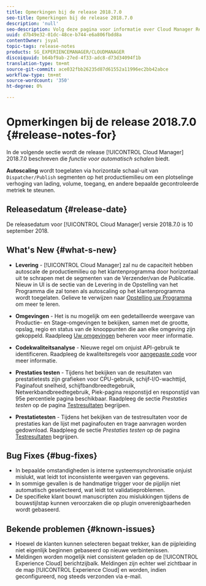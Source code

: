 ```yaml
---
title: Opmerkingen bij de release 2018.7.0
seo-title: Opmerkingen bij de release 2018.7.0
description: 'null'
seo-description: Volg deze pagina voor informatie over Cloud Manager Release 2018.7.0.
uuid: d7b49e32-01dc-48ce-b744-e6a806fbdd8a
contentOwner: jsyal
topic-tags: release-notes
products: SG_EXPERIENCEMANAGER/CLOUDMANAGER
discoiquuid: b64bf9ab-27ed-4f33-adc8-d73d34094f1b
translation-type: tm+mt
source-git-commit: ace032fbb26235d87d61552a11996ec2bb42abce
workflow-type: tm+mt
source-wordcount: '350'
ht-degree: 0%

---
```



# Opmerkingen bij de release 2018.7.0 {#release-notes-for}

In de volgende sectie wordt de release [!UICONTROL Cloud Manager] 2018.7.0 beschreven die *functie voor automatisch schalen* biedt.

**Autoscaling** wordt toegelaten via horizontale schaal-uit van `Dispatcher/Publish` segmenten op het productiemilieu om een plotselinge verhoging van lading, volume, toegang, en andere bepaalde gecontroleerde metriek te steunen.

## Releasedatum {#release-date}

De releasedatum voor [!UICONTROL Cloud Manager] versie 2018.7.0 is 10 september 2018.

## What&#39;s New {#what-s-new}

* **Levering** - [!UICONTROL Cloud Manager] zal nu de capaciteit hebben autoscale de productiemilieu op het klantenprogramma door horizontaal uit te schrapen met de segmenten van de Verzender/van de Publicatie. Nieuw in UI is de sectie van de Levering in de Opstelling van het Programma die zal tonen als autoscaling op het klantenprogramma wordt toegelaten. Gelieve te verwijzen naar [Opstelling uw Programma](setting-up-program.md) om meer te leren.

* **Omgevingen** - Het is nu mogelijk om een gedetailleerde weergave van Productie- en Stage-omgevingen te bekijken, samen met de grootte, opslag, regio en status van de knooppunten die aan elke omgeving zijn gekoppeld. Raadpleeg [Uw omgevingen](manage-your-environment.md) beheren voor meer informatie.

* **Codekwaliteitsanalyse** - Nieuwe regel om onjuist API-gebruik te identificeren. Raadpleeg de kwaliteitsregels voor [aangepaste code](custom-code-quality-rules.md) voor meer informatie.

* **Prestaties testen** - Tijdens het bekijken van de resultaten van prestatietests zijn grafieken voor CPU-gebruik, schijf-I/O-wachttijd, Paginafout snelheid, schijfbandbreedtegebruik, Netwerkbandbreedtegebruik, Piek-pagina responstijd en responstijd van 95e percentiele pagina beschikbaar. Raadpleeg de sectie *Prestaties testen* op de pagina [Testresultaten](understand-your-test-results.md) begrijpen.

* **Prestatietesten** - Tijdens het bekijken van de testresultaten voor de prestaties kan de lijst met paginafouten en trage aanvragen worden gedownload. Raadpleeg de sectie *Prestaties testen* op de pagina [Testresultaten](understand-your-test-results.md) begrijpen.

## Bug Fixes {#bug-fixes}

* In bepaalde omstandigheden is interne systeemsynchronisatie onjuist mislukt, wat leidt tot inconsistente weergaven van gegevens.
* In sommige gevallen is de handmatige trigger voor de pijplijn niet automatisch geselecteerd, wat leidt tot validatieproblemen.
* De specifieke klant bouwt manuscripten zou mislukkingen tijdens de bouwstijlstap kunnen veroorzaken die op plugin onverenigbaarheden wordt gebaseerd.

## Bekende problemen {#known-issues}

* Hoewel de klanten kunnen selecteren begaat trekker, kan de pijpleiding niet eigenlijk beginnen gebaseerd op nieuwe verbintenissen.
* Meldingen worden mogelijk niet consistent geladen op de [!UICONTROL Experience Cloud] berichtzijbalk. Meldingen zijn echter wel zichtbaar in de map [!UICONTROL Experience Cloud] en worden, indien geconfigureerd, nog steeds verzonden via e-mail.

